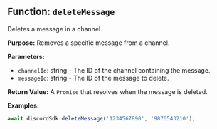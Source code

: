 ## Function: `deleteMessage`

Deletes a message in a channel.

**Purpose:**
Removes a specific message from a channel.

**Parameters:**
- `channelId`: string - The ID of the channel containing the message.
- `messageId`: string - The ID of the message to delete.

**Return Value:**
A `Promise` that resolves when the message is deleted.

**Examples:**
```typescript
await discordSdk.deleteMessage('1234567890', '9876543210');
```